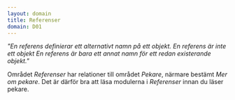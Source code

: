 ```yaml
---
layout: domain
title: Referenser
domain: D01
---
```


_"En referens definierar ett alternativt namn på ett objekt. En referens är inte ett objekt En referens är bara ett annat namn för ett redan existerande objekt."_

Området *Referenser* har relationer till området *Pekare*, närmare bestämt *Mer om pekare*. Det är därför bra att läsa modulerna i *Referenser* innan du läser pekare.
